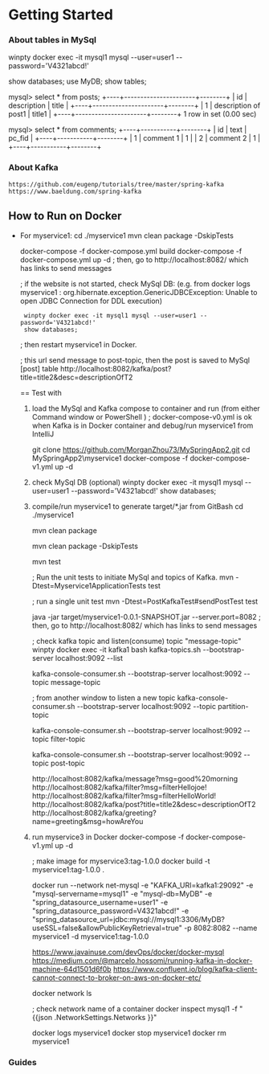 # Getting Started

### About tables in MySql

winpty docker exec -it mysql1 mysql --user=user1 --password='V4321abcd!'

show databases;
use MyDB;
show tables;

mysql> select * from posts;
+----+----------------------+--------+
| id | description          | title  |
+----+----------------------+--------+
|  1 | description of post1 | title1 |
+----+----------------------+--------+
1 row in set (0.00 sec)

mysql> select * from comments;
+----+-----------+--------+
| id | text      | pc_fid |
+----+-----------+--------+
| 1  | comment 1 |      1 |
| 2  | comment 2 |      1 |
+----+-----------+--------+

### About Kafka
    https://github.com/eugenp/tutorials/tree/master/spring-kafka
	https://www.baeldung.com/spring-kafka

## How to Run on Docker
 - For myservice1:
	cd ./myservice1	
	mvn clean package -DskipTests
	
	docker-compose -f docker-compose.yml build
	docker-compose -f docker-compose.yml up -d
	; then, go to http://localhost:8082/ which has links to send messages
	
	; if the website is not started, check MySql DB:
	  (e.g. from docker logs myservice1 :
     org.hibernate.exception.GenericJDBCException: Unable to open JDBC Connection for DDL execution)
	  
		winpty docker exec -it mysql1 mysql --user=user1 --password='V4321abcd!'
		show databases;
	; then restart myservice1 in Docker.
	
	; this url send message to post-topic, then the post is saved to MySql [post] table
	http://localhost:8082/kafka/post?title=title2&desc=descriptionOfT2

   == Test with 	
	1. load the MySql and Kafka compose to container and run (from either Command window or PowerShell )
		; docker-compose-v0.yml is ok when Kafka is in Docker container and debug/run myservice1 from IntelliJ
		
		git clone https://github.com/MorganZhou73/MySpringApp2.git
		cd MySpringApp2\myservice1
		docker-compose -f docker-compose-v1.yml up -d
		
	2. check MySql DB (optional)
		winpty docker exec -it mysql1 mysql --user=user1 --password='V4321abcd!'
		show databases;
	
	3. compile/run myservice1 to generate target/*.jar from GitBash
		cd ./myservice1
		
		mvn clean package
	
		mvn clean package -DskipTests
		
		mvn test
		
		; Run the unit tests to initiate MySql and topics of Kafka.
		mvn -Dtest=Myservice1ApplicationTests test

		; run a single unit test
		mvn -Dtest=PostKafkaTest#sendPostTest test
		
		java -jar target/myservice1-0.0.1-SNAPSHOT.jar --server.port=8082
		; then, go to http://localhost:8082/ which has links to send messages
		
		; check kafka topic and listen(consume) topic "message-topic"
		winpty docker exec -it kafka1 bash
		kafka-topics.sh --bootstrap-server localhost:9092 --list

		kafka-console-consumer.sh --bootstrap-server localhost:9092 --topic message-topic
		
		; from another window to listen a new topic
		kafka-console-consumer.sh --bootstrap-server localhost:9092 --topic partition-topic
		
		kafka-console-consumer.sh --bootstrap-server localhost:9092 --topic filter-topic
		
		kafka-console-consumer.sh --bootstrap-server localhost:9092 --topic post-topic

		http://localhost:8082/kafka/message?msg=good%20morning
		http://localhost:8082/kafka/filter?msg=filterHellojoe!
		http://localhost:8082/kafka/filter?msg=filterHelloWorld!
		http://localhost:8082/kafka/post?title=title2&desc=descriptionOfT2
		http://localhost:8082/kafka/greeting?name=greeting&msg=howAreYou
		
	3. run myservice3 in Docker	
		docker-compose -f docker-compose-v1.yml up -d
		
		; make image for myservice3:tag-1.0.0
		docker build -t myservice1:tag-1.0.0 .
		
		docker run --network net-mysql  -e "KAFKA_URI=kafka1:29092" -e "mysql-servername=mysql1" -e "mysql-db=MyDB" -e "spring_datasource_username=user1" -e "spring_datasource_password=V4321abcd!" -e "spring_datasource_url=jdbc:mysql://mysql1:3306/MyDB?useSSL=false&allowPublicKeyRetrieval=true" -p 8082:8082 --name myservice1 -d myservice1:tag-1.0.0
		
		https://www.javainuse.com/devOps/docker/docker-mysql
		https://medium.com/@marcelo.hossomi/running-kafka-in-docker-machine-64d1501d6f0b
		https://www.confluent.io/blog/kafka-client-cannot-connect-to-broker-on-aws-on-docker-etc/
		
		docker network ls
		
		; check network name of a container
		docker inspect mysql1 -f "{{json .NetworkSettings.Networks }}"
		
		docker logs myservice1
		docker stop myservice1
		docker rm myservice1

### Guides
 

